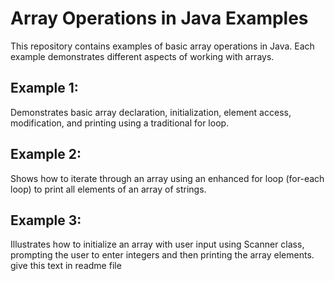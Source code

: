 # Array Operations in Java Examples

This repository contains examples of basic array operations in Java. Each example demonstrates different aspects of working with arrays.

## Example 1:
 Demonstrates basic array declaration, initialization, element access, modification, and printing using a traditional for loop.

## Example 2: 
Shows how to iterate through an array using an enhanced for loop (for-each loop) to print all elements of an array of strings.


## Example 3: 
Illustrates how to initialize an array with user input using Scanner class, prompting the user to enter integers and then printing the array elements. give this text in readme file